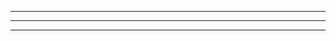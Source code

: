 <!-- ================================================== Main Results: ============================================= -->



___



<!-- ================================================== Note: ==================================================== -->



___



<!-- ======================================== Complete Console Output: =========================================== -->



___



<!-- ============================================ END OF FILE =============================================== -->